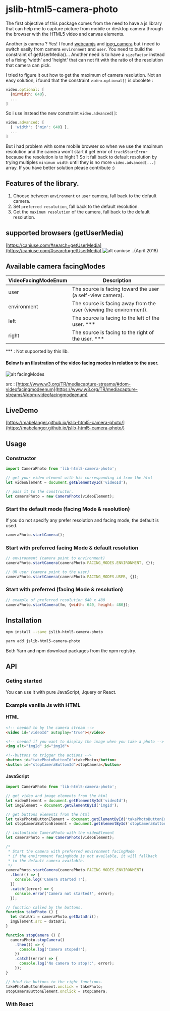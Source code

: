 # jslib-html5-camera-photo

The first objective of this package comes from the need to have a js library that can help me to capture picture from mobile or desktop camera through the browser with the HTML5 video and canvas elements.

Another js camera ? Yes! I found [webcamjs](https://github.com/jhuckaby/webcamjs/) and [jpeg_camera](https://github.com/amw/jpeg_camera) but i need to switch easily from camera `environment` and `user`. You need to build the constraint of getUserMedia()... Another need is to have a `sizeFactor` instead of a fixing 'width' and 'height' that can not fit with the ratio of the resolution that camera can pick.

I tried to figure it out how to get the maximum of camera resolution. Not an easy solution, i found that the constraint `video.optional[]` is obsolete :

```js
video.optional: [
  {minWidth: 640},
  ...
]
```
So i use instead the new constraint `video.advanced[]`:
```js
video.advanced: [
  { 'width': {'min': 640} },
  ...
]
```
But i had problem with some mobile browser so when we use the maximum resolution and the camera won't start it get error of `trackStartError` because the resolution is to hight ? So it fall back to default resolution by trying multiples `minimum width` until they is no more `video.advanced[...]` array. If you have better solution please contribute :)

## Features of the library.
1. Choose between `environment` or `user` camera, fall back to the default camera.
2. Set `preferred resolution`, fall back to the default resolution.
3. Get the `maximum resolution` of the camera, fall back to the default resolution.


## supported browsers (getUserMedia)
[https://caniuse.com/#search=getUserMedia](https://caniuse.com/#search=getUserMedia)
![alt caniuse](./docs/caniuse.png)
..(April 2018)


## Available camera facingModes

VideoFacingModeEnum  | Description
--- | ---
user | The source is facing toward the user (a self-view camera).
environment	| The source is facing away from the user (viewing the environment).
left | The source is facing to the left of the user. ***
right | The source is facing to the right of the user. ***

*** : Not supported by this lib.

#### Below is an illustration of the video facing modes in relation to the user.

![alt facingModes](./docs/camera-names-exp.svg)

src : [https://www.w3.org/TR/mediacapture-streams/#dom-videofacingmodeenum](https://www.w3.org/TR/mediacapture-streams/#dom-videofacingmodeenum)

## LiveDemo
[https://mabelanger.github.io/jslib-html5-camera-photo/](https://mabelanger.github.io/jslib-html5-camera-photo/)

## Usage

### Constructor
```js
import CameraPhoto from 'lib-html5-camera-photo';

// get your video element with his corresponding id from the html
let videoElement = document.getElementById('videoId');

// pass it to the constructor.
let cameraPhoto = new CameraPhoto(videoElement);
```

### Start the default mode (facing Mode & resolution)
If you do not specify any prefer resolution and facing mode, the default is used.
```js
cameraPhoto.startCamera();
```

### Start with preferred facing Mode & default resolution
```js
// environment (camera point to environment)
cameraPhoto.startCamera(cameraPhoto.FACING_MODES.ENVIRONMENT, {});

// OR user (camera point to the user)
cameraPhoto.startCamera(cameraPhoto.FACING_MODES.USER, {});
```

### Start with preferred (facing Mode & resolution)
```js
// example of preferred resolution 640 x 480
cameraPhoto.startCamera(fm, {width: 640, height: 480});
```


## Installation

```bash
npm install --save jslib-html5-camera-photo
```

```bash
yarn add jslib-html5-camera-photo
```

Both Yarn and npm download packages from the npm registry.

## API

### Geting started
You can use it with pure JavaScript, Jquery or React.

### Example vanilla Js with HTML

#### HTML
```html
<!-- needed to by the camera stream -->
<video id="videoId" autoplay="true"></video>

<!-- needed if you want to display the image when you take a photo -->
<img alt="imgId" id="imgId">

<!--buttons to trigger the actions -->
<button id="takePhotoButtonId">takePhoto</button>
<button id="stopCameraButtonId">stopCamera</button>
```

#### JavaScript
```js
import CameraPhoto from 'lib-html5-camera-photo';

// get video and image elements from the html
let videoElement = document.getElementById('videoId');
let imgElement = document.getElementById('imgId');

// get buttons elements from the html
let takePhotoButtonElement = document.getElementById('takePhotoButtonId');
let stopCameraButtonElement = document.getElementById('stopCameraButtonId');

// instantiate CameraPhoto with the videoElement
let cameraPhoto = new CameraPhoto(videoElement);

/*
 * Start the camera with preferred environment facingMode
 * if the environment facingMode is not available, it will fallback
 * to the default camera available.
 */
cameraPhoto.startCamera(cameraPhoto.FACING_MODES.ENVIRONMENT)
  .then(() => {
    console.log('Camera started !');
  })
  .catch((error) => {
    console.error('Camera not started!', error);
  });

// function called by the buttons.
function takePhoto () {
  let dataUri = cameraPhoto.getDataUri();
  imgElement.src = dataUri;
}

function stopCamera () {
  cameraPhoto.stopCamera()
    .then(() => {
      console.log('Camera stoped!');
    })
    .catch((error) => {
      console.log('No camera to stop!:', error);
    });
}

// bind the buttons to the right functions.
takePhotoButtonElement.onclick = takePhoto;
stopCameraButtonElement.onclick = stopCamera;

```

### With React
